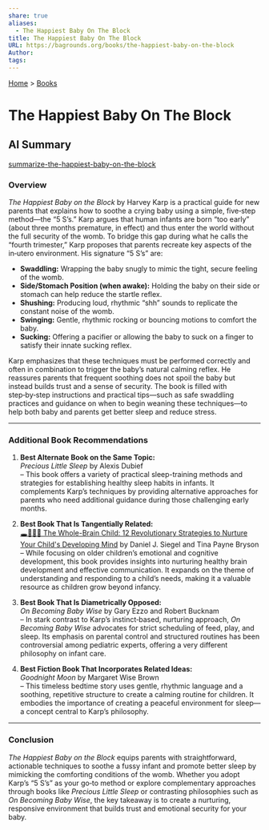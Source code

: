 ```yaml
---
share: true
aliases:
  - The Happiest Baby On The Block
title: The Happiest Baby On The Block
URL: https://bagrounds.org/books/the-happiest-baby-on-the-block
Author: 
tags: 
---
```

[Home](../index.md) > [Books](./index.md)  
# The Happiest Baby On The Block  
## AI Summary  
[summarize-the-happiest-baby-on-the-block](../bot-chats/summarize-the-happiest-baby-on-the-block.md)  
  
### Overview  
*The Happiest Baby on the Block* by Harvey Karp is a practical guide for new parents that explains how to soothe a crying baby using a simple, five‐step method—the “5 S’s.” Karp argues that human infants are born “too early” (about three months premature, in effect) and thus enter the world without the full security of the womb. To bridge this gap during what he calls the “fourth trimester,” Karp proposes that parents recreate key aspects of the in‑utero environment. His signature “5 S’s” are:  
  
- **Swaddling:** Wrapping the baby snugly to mimic the tight, secure feeling of the womb.  
- **Side/Stomach Position (when awake):** Holding the baby on their side or stomach can help reduce the startle reflex.  
- **Shushing:** Producing loud, rhythmic “shh” sounds to replicate the constant noise of the womb.  
- **Swinging:** Gentle, rhythmic rocking or bouncing motions to comfort the baby.  
- **Sucking:** Offering a pacifier or allowing the baby to suck on a finger to satisfy their innate sucking reflex.  
  
Karp emphasizes that these techniques must be performed correctly and often in combination to trigger the baby’s natural calming reflex. He reassures parents that frequent soothing does not spoil the baby but instead builds trust and a sense of security. The book is filled with step‑by‑step instructions and practical tips—such as safe swaddling practices and guidance on when to begin weaning these techniques—to help both baby and parents get better sleep and reduce stress.  
  
---  
  
### Additional Book Recommendations  
1. **Best Alternate Book on the Same Topic:**    
   *Precious Little Sleep* by Alexis Dubief    
   – This book offers a variety of practical sleep-training methods and strategies for establishing healthy sleep habits in infants. It complements Karp’s techniques by providing alternative approaches for parents who need additional guidance during those challenging early months.  
  
2. **Best Book That Is Tangentially Related:**    
   [🕳️🧠👶🏽 The Whole-Brain Child: 12 Revolutionary Strategies to Nurture Your Child's Developing Mind](./the-whole-brain-child.md) by Daniel J. Siegel and Tina Payne Bryson    
   – While focusing on older children’s emotional and cognitive development, this book provides insights into nurturing healthy brain development and effective communication. It expands on the theme of understanding and responding to a child’s needs, making it a valuable resource as children grow beyond infancy.  
  
3. **Best Book That Is Diametrically Opposed:**    
   *On Becoming Baby Wise* by Gary Ezzo and Robert Bucknam    
   – In stark contrast to Karp’s instinct‑based, nurturing approach, *On Becoming Baby Wise* advocates for strict scheduling of feed, play, and sleep. Its emphasis on parental control and structured routines has been controversial among pediatric experts, offering a very different philosophy on infant care.  
  
4. **Best Fiction Book That Incorporates Related Ideas:**    
   *Goodnight Moon* by Margaret Wise Brown    
   – This timeless bedtime story uses gentle, rhythmic language and a soothing, repetitive structure to create a calming routine for children. It embodies the importance of creating a peaceful environment for sleep—a concept central to Karp’s philosophy.  
  
---  
  
### Conclusion  
*The Happiest Baby on the Block* equips parents with straightforward, actionable techniques to soothe a fussy infant and promote better sleep by mimicking the comforting conditions of the womb. Whether you adopt Karp’s “5 S’s” as your go‑to method or explore complementary approaches through books like *Precious Little Sleep* or contrasting philosophies such as *On Becoming Baby Wise*, the key takeaway is to create a nurturing, responsive environment that builds trust and emotional security for your baby.  
